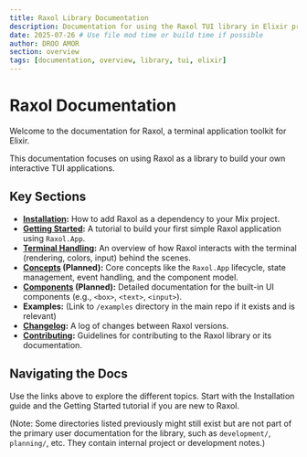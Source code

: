 ```yaml
---
title: Raxol Library Documentation
description: Documentation for using the Raxol TUI library in Elixir projects
date: 2025-07-26 # Use file mod time or build time if possible
author: DROO AMOR
section: overview
tags: [documentation, overview, library, tui, elixir]
---
```


# Raxol Documentation

Welcome to the documentation for Raxol, a terminal application toolkit for Elixir.

This documentation focuses on using Raxol as a library to build your own interactive TUI applications.

## Key Sections

- **[Installation](installation/Installation.md):** How to add Raxol as a dependency to your Mix project.
- **[Getting Started](guides/quick_start.md):** A tutorial to build your first simple Raxol application using `Raxol.App`.
- **[Terminal Handling](terminal_emulator.md):** An overview of how Raxol interacts with the terminal (rendering, colors, input) behind the scenes.
- **[Concepts](concepts/README.md) (Planned):** Core concepts like the `Raxol.App` lifecycle, state management, event handling, and the component model.
- **[Components](components/README.md) (Planned):** Detailed documentation for the built-in UI components (e.g., `<box>`, `<text>`, `<input>`).
- **Examples:** (Link to `/examples` directory in the main repo if it exists and is relevant)
- **[Changelog](../CHANGELOG.md):** A log of changes between Raxol versions.
- **[Contributing](../CONTRIBUTING.md):** Guidelines for contributing to the Raxol library or its documentation.

## Navigating the Docs

Use the links above to explore the different topics. Start with the Installation guide and the Getting Started tutorial if you are new to Raxol.

(Note: Some directories listed previously might still exist but are not part of the primary user documentation for the library, such as `development/`, `planning/`, etc. They contain internal project or development notes.)
